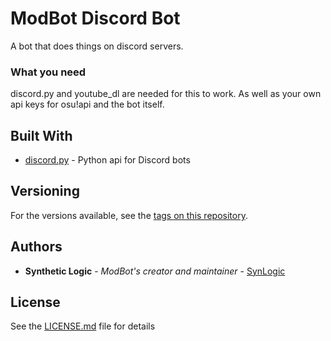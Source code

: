 # ModBot Discord Bot

A bot that does things on discord servers.

### What you need

discord.py and youtube_dl are needed for this to work.  As well as your own api keys for osu!api and the bot itself.

## Built With

* [discord.py](https://github.com/Rapptz/discord.py) - Python api for Discord bots

## Versioning

For the versions available, see the [tags on this repository](https://github.com/synlogic/modbot-for-discord/tags). 

## Authors

* **Synthetic Logic** - *ModBot's creator and maintainer* - [SynLogic](https://github.com/synlogic)

## License

See the [LICENSE.md](LICENSE.md) file for details
